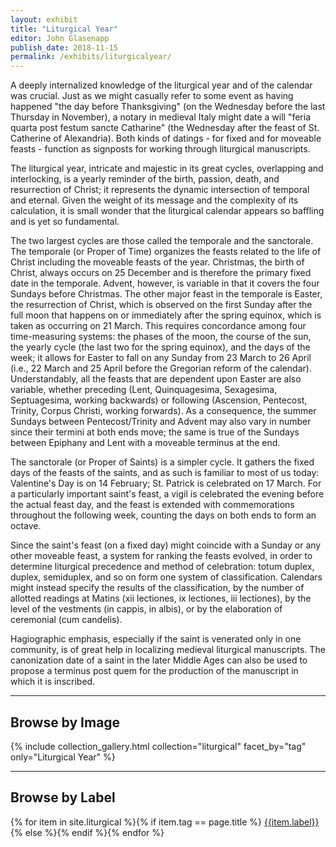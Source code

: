 ```yaml
---
layout: exhibit
title: "Liturgical Year"
editor: John Glasenapp
publish_date: 2018-11-15
permalink: /exhibits/liturgicalyear/
---
```


A deeply internalized knowledge of the liturgical year and of the calendar was crucial. Just as we might casually refer to some event as having happened "the day before Thanksgiving" (on the Wednesday before the last Thursday in November), a notary in medieval Italy might date a will "feria quarta post festum sancte Catharine" (the Wednesday after the feast of St. Catherine of Alexandria). Both kinds of datings - for fixed and for moveable feasts - function as signposts for working through liturgical manuscripts.

The liturgical year, intricate and majestic in its great cycles, overlapping and interlocking, is a yearly reminder of the birth, passion, death, and resurrection of Christ; it represents the dynamic intersection of temporal and eternal. Given the weight of its message and the complexity of its calculation, it is small wonder that the liturgical calendar appears so baffling and is yet so fundamental.

The two largest cycles are those called the temporale and the sanctorale. The temporale (or Proper of Time) organizes the feasts related to the life of Christ including the moveable feasts of the year. Christmas, the birth of Christ, always occurs on 25 December and is therefore the primary fixed date in the temporale. Advent, however, is variable in that it covers the four Sundays before Christmas. The other major feast in the temporale is Easter, the resurrection of Christ, which is observed on the first Sunday after the full moon that happens on or immediately after the spring equinox, which is taken as occurring on 21 March. This requires concordance among four time-measuring systems: the phases of the moon, the course of the sun, the yearly cycle (the last two for the spring equinox), and the days of the week; it allows for Easter to fall on any Sunday from 23 March to 26 April (i.e., 22 March and 25 April before the Gregorian reform of the calendar). Understandably, all the feasts that are dependent upon Easter are also variable, whether preceding (Lent, Quinquagesima, Sexagesima, Septuagesima, working backwards) or following (Ascension, Pentecost, Trinity, Corpus Christi, working forwards). As a consequence, the summer Sundays between Pentecost/Trinity and Advent may also vary in number since their termini at both ends move; the same is true of the Sundays between Epiphany and Lent with a moveable terminus at the end.

The sanctorale (or Proper of Saints) is a simpler cycle. It gathers the fixed days of the feasts of the saints, and as such is familiar to most of us today: Valentine's Day is on 14 February; St. Patrick is celebrated on 17 March. For a particularly important saint's feast, a vigil is celebrated the evening before the actual feast day, and the feast is extended with commemorations throughout the following week, counting the days on both ends to form an octave.

Since the saint's feast (on a fixed day) might coincide with a Sunday or any other moveable feast, a system for ranking the feasts evolved, in order to determine liturgical precedence and method of celebration: totum duplex, duplex, semiduplex, and so on form one system of classification. Calendars might instead specify the results of the classification, by the number of allotted readings at Matins (xii lectiones, ix lectiones, iii lectiones), by the level of the vestments (in cappis, in albis), or by the elaboration of ceremonial (cum candelis).

Hagiographic emphasis, especially if the saint is venerated only in one community, is of great help in localizing medieval liturgical manuscripts. The canonization date of a saint in the later Middle Ages can also be used to propose a terminus post quem for the production of the manuscript in which it is inscribed.

---

## Browse by Image

{% include collection_gallery.html collection="liturgical" facet_by="tag" only="Liturgical Year" %}

---

## Browse by Label

{% for item in site.liturgical %}{% if item.tag == page.title %}
[{{item.label}}]({{site.baseurl}}{{item.permalink}})
{% else %}{% endif %}{% endfor %}

<!-- ---

Benjamin MS 3, ff. 4v-5: A ferial psalter from 15th century Germany whose calendar includes, in red ink, the feasts of Dominic "patris nostri" ranked as "totum duplex" (5 August) and Sebaldus (19 August) showing that the book was made for the Dominicans of Nurnberg.

Plimpton MS 040B, f. 1r: A gradual from 15th century Italy with an inordinately large historiated initial of relatively unimportant saint: Helen, who found the True Cross (18 August). Presumably the book was made for a church with particular veneration of St. Helen.
 -->